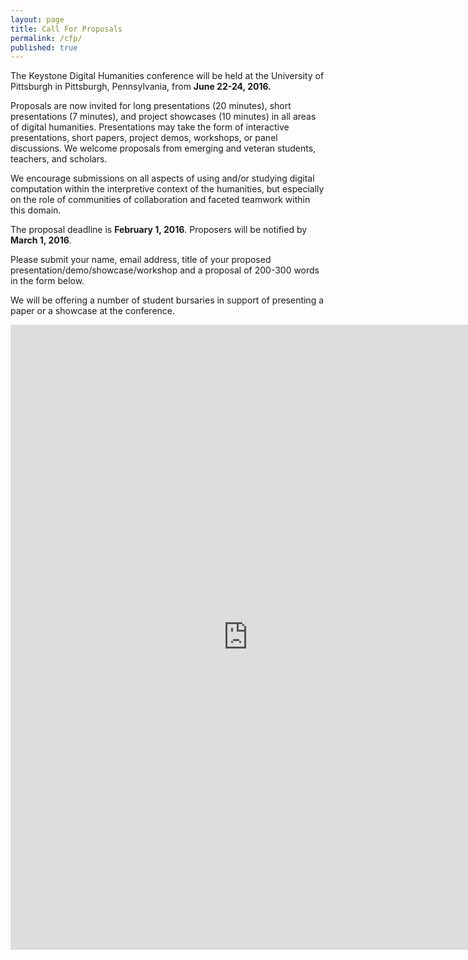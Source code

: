 ```yaml
---
layout: page
title: Call For Proposals
permalink: /cfp/
published: true
---
```


The Keystone Digital Humanities conference will be held at the University of Pittsburgh in Pittsburgh, Pennsylvania, from **June 22-24, 2016.**

Proposals are now invited for long presentations (20 minutes), short presentations (7 minutes), and project showcases (10 minutes) in all areas of digital humanities. Presentations may take the form of interactive presentations, short papers, project demos, workshops, or panel discussions. We welcome proposals from emerging and veteran students, teachers, and scholars. 

We encourage submissions on all aspects of using and/or studying digital computation within the interpretive context of the humanities, but especially on the role of communities of collaboration and faceted teamwork within this domain.

The proposal deadline is **February 1, 2016**. Proposers will be notified by **March 1, 2016**.

Please submit your name, email address, title of your proposed presentation/demo/showcase/workshop and a proposal of 200-300 words in the form below.

We will be offering a number of student bursaries in support of presenting a paper or a showcase at the conference.




<iframe src="https://docs.google.com/forms/d/1B1pJ-rrBNGOBBiVwKQlwY0vP6MYRODcW-_GgFGv7tOA/viewform?embedded=true#start=embed" width="760" height="1000" frameborder="0" marginheight="0" marginwidth="0">Loading...</iframe>
